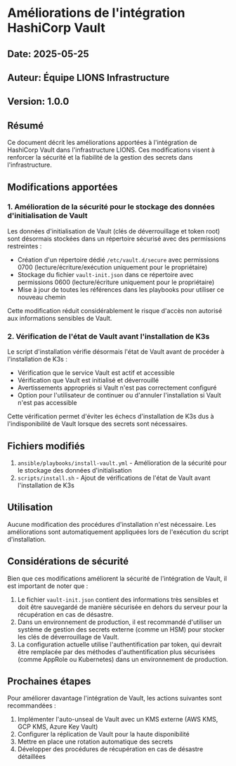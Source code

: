 # Améliorations de l'intégration HashiCorp Vault

## Date: 2025-05-25
## Auteur: Équipe LIONS Infrastructure
## Version: 1.0.0

## Résumé

Ce document décrit les améliorations apportées à l'intégration de HashiCorp Vault dans l'infrastructure LIONS. Ces modifications visent à renforcer la sécurité et la fiabilité de la gestion des secrets dans l'infrastructure.

## Modifications apportées

### 1. Amélioration de la sécurité pour le stockage des données d'initialisation de Vault

Les données d'initialisation de Vault (clés de déverrouillage et token root) sont désormais stockées dans un répertoire sécurisé avec des permissions restreintes :

- Création d'un répertoire dédié `/etc/vault.d/secure` avec permissions 0700 (lecture/écriture/exécution uniquement pour le propriétaire)
- Stockage du fichier `vault-init.json` dans ce répertoire avec permissions 0600 (lecture/écriture uniquement pour le propriétaire)
- Mise à jour de toutes les références dans les playbooks pour utiliser ce nouveau chemin

Cette modification réduit considérablement le risque d'accès non autorisé aux informations sensibles de Vault.

### 2. Vérification de l'état de Vault avant l'installation de K3s

Le script d'installation vérifie désormais l'état de Vault avant de procéder à l'installation de K3s :

- Vérification que le service Vault est actif et accessible
- Vérification que Vault est initialisé et déverrouillé
- Avertissements appropriés si Vault n'est pas correctement configuré
- Option pour l'utilisateur de continuer ou d'annuler l'installation si Vault n'est pas accessible

Cette vérification permet d'éviter les échecs d'installation de K3s dus à l'indisponibilité de Vault lorsque des secrets sont nécessaires.

## Fichiers modifiés

1. `ansible/playbooks/install-vault.yml` - Amélioration de la sécurité pour le stockage des données d'initialisation
2. `scripts/install.sh` - Ajout de vérifications de l'état de Vault avant l'installation de K3s

## Utilisation

Aucune modification des procédures d'installation n'est nécessaire. Les améliorations sont automatiquement appliquées lors de l'exécution du script d'installation.

## Considérations de sécurité

Bien que ces modifications améliorent la sécurité de l'intégration de Vault, il est important de noter que :

1. Le fichier `vault-init.json` contient des informations très sensibles et doit être sauvegardé de manière sécurisée en dehors du serveur pour la récupération en cas de désastre.
2. Dans un environnement de production, il est recommandé d'utiliser un système de gestion des secrets externe (comme un HSM) pour stocker les clés de déverrouillage de Vault.
3. La configuration actuelle utilise l'authentification par token, qui devrait être remplacée par des méthodes d'authentification plus sécurisées (comme AppRole ou Kubernetes) dans un environnement de production.

## Prochaines étapes

Pour améliorer davantage l'intégration de Vault, les actions suivantes sont recommandées :

1. Implémenter l'auto-unseal de Vault avec un KMS externe (AWS KMS, GCP KMS, Azure Key Vault)
2. Configurer la réplication de Vault pour la haute disponibilité
3. Mettre en place une rotation automatique des secrets
4. Développer des procédures de récupération en cas de désastre détaillées